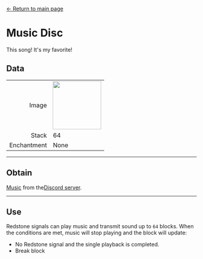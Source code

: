 [← Return to main page](../)
# Music Disc
This song! It's my favorite!

## Data
<table>
    <tr><td align="end">Image</td><td><img src="https://i.imgur.com/N9JBO3W.png" width="128"/></td></tr>
    <tr><td align="end">Stack</td><td>64</td></tr>
    <tr><td align="end">Enchantment</td><td>None</td></tr>
</table>

---

## Obtain
[Music](https://discord.com/channels/799977829805981716/1050912245758050326) from the[Discord server](../feature/discord_server.md).

---

## Use
Redstone signals can play music and transmit sound up to `64` blocks. When the conditions are met, music will stop playing and the block will update:
- No Redstone signal and the single playback is completed.
- Break block
